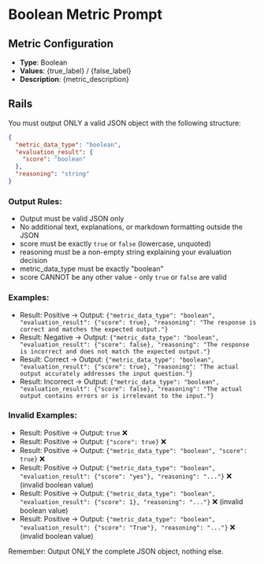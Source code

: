 # Boolean Metric Prompt

## Metric Configuration
- **Type**: Boolean
- **Values**: {true_label} / {false_label}
- **Description**: {metric_description}

## Rails
You must output ONLY a valid JSON object with the following structure:

```json
{
  "metric_data_type": "boolean",
  "evaluation_result": {
    "score": "boolean"
  },
  "reasoning": "string"
}
```

### Output Rules:
- Output must be valid JSON only
- No additional text, explanations, or markdown formatting outside the JSON
- score must be exactly `true` or `false` (lowercase, unquoted)
- reasoning must be a non-empty string explaining your evaluation decision
- metric_data_type must be exactly "boolean"
- score CANNOT be any other value - only `true` or `false` are valid

### Examples:
- Result: Positive → Output: `{"metric_data_type": "boolean", "evaluation_result": {"score": true}, "reasoning": "The response is correct and matches the expected output."}`
- Result: Negative → Output: `{"metric_data_type": "boolean", "evaluation_result": {"score": false}, "reasoning": "The response is incorrect and does not match the expected output."}`
- Result: Correct → Output: `{"metric_data_type": "boolean", "evaluation_result": {"score": true}, "reasoning": "The actual output accurately addresses the input question."}`
- Result: Incorrect → Output: `{"metric_data_type": "boolean", "evaluation_result": {"score": false}, "reasoning": "The actual output contains errors or is irrelevant to the input."}`

### Invalid Examples:
- Result: Positive → Output: `true` ❌
- Result: Positive → Output: `{"score": true}` ❌
- Result: Positive → Output: `{"metric_data_type": "boolean", "score": true}` ❌
- Result: Positive → Output: `{"metric_data_type": "boolean", "evaluation_result": {"score": "yes"}, "reasoning": "..."}` ❌ (invalid boolean value)
- Result: Positive → Output: `{"metric_data_type": "boolean", "evaluation_result": {"score": 1}, "reasoning": "..."}` ❌ (invalid boolean value)
- Result: Positive → Output: `{"metric_data_type": "boolean", "evaluation_result": {"score": "True"}, "reasoning": "..."}` ❌ (invalid boolean value)

Remember: Output ONLY the complete JSON object, nothing else.
